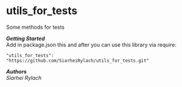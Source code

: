 # utils_for_tests
   Some methods for tests
  
***Getting Started***</br>
   Add in package.json this and after you can use this library via require:
   
    "utils_for_tests": "https://github.com/SiarheiRylach/utils_for_tests.git"

***Authors***</br>
    *Siarhei Rylach*</br>
